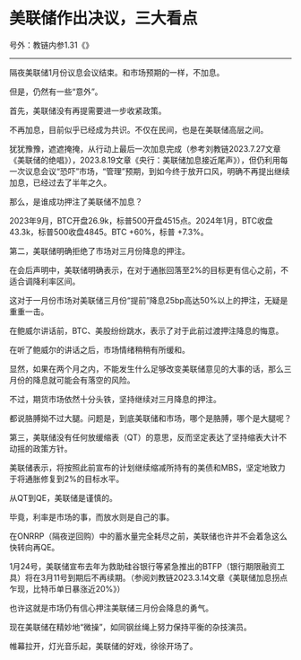 # 美联储作出决议，三大看点

号外：教链内参1.31《》

* * *

隔夜美联储1月份议息会议结束。和市场预期的一样，不加息。

但是，仍然有一些“意外”。

首先，美联储没有再提需要进一步收紧政策。

不再加息，目前似乎已经成为共识。不仅在民间，也是在美联储高层之间。

犹犹豫豫，遮遮掩掩，从行动上最后一次加息完成（参考刘教链2023.7.27文章《美联储的绝唱》），2023.8.19文章《央行：美联储加息接近尾声》），但仍利用每一次议息会议“恐吓”市场，“管理”预期，到如今终于放开口风，明确不再提出继续加息，已经过去了半年之久。

那么，是谁成功押注了美联储不加息？

2023年9月，BTC开盘26.9k，标普500开盘4515点。2024年1月，BTC收盘43.3k，标普500收盘4845。BTC +60%，标普 +7.3%。

第二，美联储明确拒绝了市场对三月份降息的押注。

在会后声明中，美联储明确表示，在对于通胀回落至2%的目标更有信心之前，不适合调降利率区间。

这对于一月份市场对美联储三月份“提前”降息25bp高达50%以上的押注，无疑是重重一击。

在鲍威尔讲话前，BTC、美股纷纷跳水，表示了对于此前过渡押注降息的悔意。

在听了鲍威尔的讲话之后，市场情绪稍稍有所缓和。

显然，如果在两个月之内，不能发生什么足够改变美联储意见的大事的话，那么三月份的降息就可能会有落空的风险。

不过，期货市场依然十分头铁，坚持继续对三月降息的押注。

都说胳膊拗不过大腿。问题是，到底美联储和市场，哪个是胳膊，哪个是大腿呢？

第三，美联储没有任何放缓缩表（QT）的意思，反而坚定表达了坚持缩表大计不动摇的政策方针。

美联储表示，将按照此前宣布的计划继续缩减所持有的美债和MBS，坚定地致力于将通胀修复到2%的目标水平。

从QT到QE，美联储是谨慎的。

毕竟，利率是市场的事，而放水则是自己的事。

在ONRRP（隔夜逆回购）中的蓄水量完全耗尽之前，美联储也许并不会着急这么快转向再QE。

1月24号，美联储宣布去年为救助硅谷银行等紧急推出的BTFP（银行期限融资工具）将在3月11号到期后不再续期。（参阅刘教链2023.3.14文章《美联储加息拐点乍现，比特币单日暴涨近20%》）

也许这就是市场仍有信心押注美联储三月份会降息的勇气。

现在美联储在精妙地“微操”，如同钢丝绳上努力保持平衡的杂技演员。

帷幕拉开，灯光音乐起，美联储的好戏，徐徐开场了。

